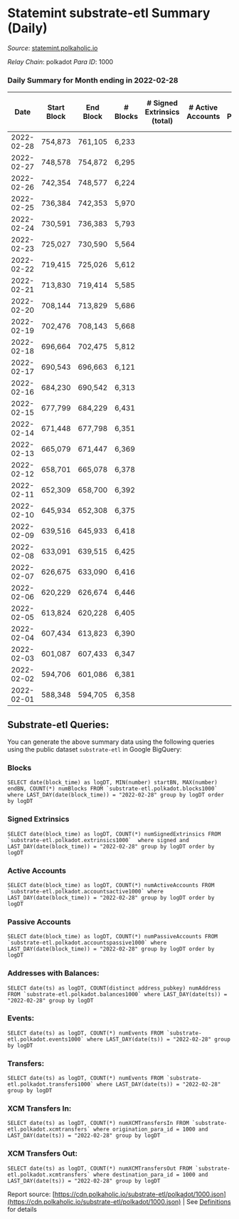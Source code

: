# Statemint substrate-etl Summary (Daily)

_Source_: [statemint.polkaholic.io](https://statemint.polkaholic.io)

*Relay Chain*: polkadot
*Para ID*: 1000



### Daily Summary for Month ending in 2022-02-28


| Date | Start Block | End Block | # Blocks | # Signed Extrinsics (total) | # Active Accounts | # Passive | # New | # Addresses with Balances | # Events | # Transfers | # XCM Transfers In | # XCM Transfers Out | Issues | 
| ---- | ----------- | --------- | -------- | --------------------------- | ----------------- | --------- | ----- | ------------------------- | -------- | ----------- | ------------------ | ------------------- | ------ |
| 2022-02-28 | 754,873 | 761,105 | 6,233 |  |  |  |  |  | 12,469 |   |   |   |  |
| 2022-02-27 | 748,578 | 754,872 | 6,295 |  |  |  |  |  | 12,594 |   |   |   |  |
| 2022-02-26 | 742,354 | 748,577 | 6,224 |  |  |  |  |  | 12,451 |   |   |   |  |
| 2022-02-25 | 736,384 | 742,353 | 5,970 |  |  |  |  |  | 11,943 |   |   |   |  |
| 2022-02-24 | 730,591 | 736,383 | 5,793 |  |  |  |  |  | 11,590 |   |   |   |  |
| 2022-02-23 | 725,027 | 730,590 | 5,564 |  |  |  |  |  | 11,131 |   |   |   |  |
| 2022-02-22 | 719,415 | 725,026 | 5,612 |  |  |  |  |  | 11,227 |   |   |   |  |
| 2022-02-21 | 713,830 | 719,414 | 5,585 |  |  |  |  |  | 11,173 |   |   |   |  |
| 2022-02-20 | 708,144 | 713,829 | 5,686 |  |  |  |  |  | 11,375 |   |   |   |  |
| 2022-02-19 | 702,476 | 708,143 | 5,668 |  |  |  |  |  | 11,339 |   |   |   |  |
| 2022-02-18 | 696,664 | 702,475 | 5,812 |  |  |  |  |  | 11,627 |   |   |   |  |
| 2022-02-17 | 690,543 | 696,663 | 6,121 |  |  |  |  |  | 12,246 |   |   |   |  |
| 2022-02-16 | 684,230 | 690,542 | 6,313 |  |  |  |  |  | 12,629 |   |   |   |  |
| 2022-02-15 | 677,799 | 684,229 | 6,431 |  |  |  |  |  | 12,866 |   |   |   |  |
| 2022-02-14 | 671,448 | 677,798 | 6,351 |  |  |  |  |  | 12,705 |   |   |   |  |
| 2022-02-13 | 665,079 | 671,447 | 6,369 |  |  |  |  |  | 12,742 |   |   |   |  |
| 2022-02-12 | 658,701 | 665,078 | 6,378 |  |  |  |  |  | 12,760 |   |   |   |  |
| 2022-02-11 | 652,309 | 658,700 | 6,392 |  |  |  |  |  | 12,787 |   |   |   |  |
| 2022-02-10 | 645,934 | 652,308 | 6,375 |  |  |  |  |  | 12,754 |   |   |   |  |
| 2022-02-09 | 639,516 | 645,933 | 6,418 |  |  |  |  |  | 12,839 |   |   |   |  |
| 2022-02-08 | 633,091 | 639,515 | 6,425 |  |  |  |  |  | 12,854 |   |   |   |  |
| 2022-02-07 | 626,675 | 633,090 | 6,416 |  |  |  |  |  | 12,835 |   |   |   |  |
| 2022-02-06 | 620,229 | 626,674 | 6,446 |  |  |  |  |  | 12,896 |   |   |   |  |
| 2022-02-05 | 613,824 | 620,228 | 6,405 |  |  |  |  |  | 12,813 |   |   |   |  |
| 2022-02-04 | 607,434 | 613,823 | 6,390 |  |  |  |  |  | 12,784 |   |   |   |  |
| 2022-02-03 | 601,087 | 607,433 | 6,347 |  |  |  |  |  | 12,698 |   |   |   |  |
| 2022-02-02 | 594,706 | 601,086 | 6,381 |  |  |  |  |  | 12,765 |   |   |   |  |
| 2022-02-01 | 588,348 | 594,705 | 6,358 |  |  |  |  |  | 12,720 |   |   |   |  |

## Substrate-etl Queries:
You can generate the above summary data using the following queries using the public dataset `substrate-etl` in Google BigQuery:


### Blocks
```
SELECT date(block_time) as logDT, MIN(number) startBN, MAX(number) endBN, COUNT(*) numBlocks FROM `substrate-etl.polkadot.blocks1000`  where LAST_DAY(date(block_time)) = "2022-02-28" group by logDT order by logDT
```


### Signed Extrinsics
```
SELECT date(block_time) as logDT, COUNT(*) numSignedExtrinsics FROM `substrate-etl.polkadot.extrinsics1000`  where signed and LAST_DAY(date(block_time)) = "2022-02-28" group by logDT order by logDT
```


### Active Accounts
```
SELECT date(block_time) as logDT, COUNT(*) numActiveAccounts FROM `substrate-etl.polkadot.accountsactive1000` where LAST_DAY(date(block_time)) = "2022-02-28" group by logDT order by logDT
```


### Passive Accounts
```
SELECT date(block_time) as logDT, COUNT(*) numPassiveAccounts FROM `substrate-etl.polkadot.accountspassive1000` where LAST_DAY(date(block_time)) = "2022-02-28" group by logDT order by logDT
```


### Addresses with Balances:
```
SELECT date(ts) as logDT, COUNT(distinct address_pubkey) numAddress FROM `substrate-etl.polkadot.balances1000` where LAST_DAY(date(ts)) = "2022-02-28" group by logDT
```


### Events:
```
SELECT date(ts) as logDT, COUNT(*) numEvents FROM `substrate-etl.polkadot.events1000` where LAST_DAY(date(ts)) = "2022-02-28" group by logDT
```


### Transfers:
```
SELECT date(ts) as logDT, COUNT(*) numEvents FROM `substrate-etl.polkadot.transfers1000` where LAST_DAY(date(ts)) = "2022-02-28" group by logDT
```


### XCM Transfers In:
```
SELECT date(ts) as logDT, COUNT(*) numXCMTransfersIn FROM `substrate-etl.polkadot.xcmtransfers` where origination_para_id = 1000 and LAST_DAY(date(ts)) = "2022-02-28" group by logDT
```


### XCM Transfers Out:
```
SELECT date(ts) as logDT, COUNT(*) numXCMTransfersOut FROM `substrate-etl.polkadot.xcmtransfers` where destination_para_id = 1000 and LAST_DAY(date(ts)) = "2022-02-28" group by logDT
```



Report source: [https://cdn.polkaholic.io/substrate-etl/polkadot/1000.json](https://cdn.polkaholic.io/substrate-etl/polkadot/1000.json) | See [Definitions](/DEFINITIONS.md) for details
